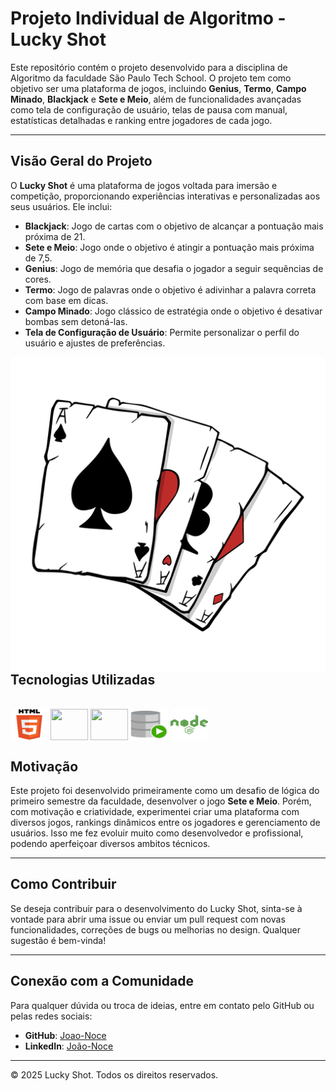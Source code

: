 # Projeto Individual de Algoritmo - Lucky Shot


Este repositório contém o projeto desenvolvido para a disciplina de Algoritmo da faculdade São Paulo Tech School. O projeto tem como objetivo ser uma plataforma de jogos, incluindo **Genius**, **Termo**, **Campo Minado**, **Blackjack** e **Sete e Meio**, além de funcionalidades avançadas como tela de configuração de usuário, telas de pausa com manual, estatísticas detalhadas e ranking entre jogadores de cada jogo.

---

## Visão Geral do Projeto

O **Lucky Shot** é uma plataforma de jogos voltada para imersão e competição, proporcionando experiências interativas e personalizadas aos seus usuários. Ele inclui:

- **Blackjack**: Jogo de cartas com o objetivo de alcançar a pontuação mais próxima de 21.
- **Sete e Meio**: Jogo onde o objetivo é atingir a pontuação mais próxima de 7,5.
- **Genius**: Jogo de memória que desafia o jogador a seguir sequências de cores.
- **Termo**: Jogo de palavras onde o objetivo é adivinhar a palavra correta com base em dicas.
- **Campo Minado**: Jogo clássico de estratégia onde o objetivo é desativar bombas sem detoná-las.
- **Tela de Configuração de Usuário**: Permite personalizar o perfil do usuário e ajustes de preferências.
<img src="./public/Assets/cartas3.png" align="right"/>


## Tecnologias Utilizadas
<div style="display: inline_block"><br>
  <img align="center" height="50" width="60" src="https://raw.githubusercontent.com/devicons/devicon/master/icons/html5/html5-original-wordmark.svg">

  <img align="center" height="50" width="60" src="https://cdn.jsdelivr.net/gh/devicons/devicon/icons/javascript/javascript-original.svg" />
  
  <img align="center" height="50" width="60" src="https://cdn.jsdelivr.net/gh/devicons/devicon/icons/css3/css3-original.svg" />
  
  <img align="center" height="50" width="60" src="https://github.com/devicons/devicon/blob/v2.16.0/icons/sqldeveloper/sqldeveloper-original.svg" />  
  
  <img align="center" height="50" width="60" src="https://github.com/devicons/devicon/blob/v2.16.0/icons/nodejs/nodejs-plain-wordmark.svg" />  
</div>

## Motivação

<p>Este projeto foi desenvolvido primeiramente como um desafio de lógica do primeiro semestre da faculdade, desenvolver o jogo <strong>Sete e Meio</strong>. Porém, com motivação e criatividade, experimentei criar uma plataforma com diversos jogos, rankings dinâmicos entre os jogadores e gerenciamento de usuários. Isso me fez evoluir muito como desenvolvedor e profissional, podendo aperfeiçoar diversos ambitos técnicos.</p>

---

## Como Contribuir

Se deseja contribuir para o desenvolvimento do Lucky Shot, sinta-se à vontade para abrir uma issue ou enviar um pull request com novas funcionalidades, correções de bugs ou melhorias no design. Qualquer sugestão é bem-vinda!

---

## Conexão com a Comunidade

Para qualquer dúvida ou troca de ideias, entre em contato pelo GitHub ou pelas redes sociais:

- **GitHub**: [Joao-Noce](https://github.com/Joao-Noce/Lucky-Shot)
- **LinkedIn**: [João-Noce](https://www.linkedin.com/in/joao-noce/)

---

&copy; 2025 Lucky Shot. Todos os direitos reservados.
